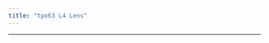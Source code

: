 ```yaml
---
title: "tpo63 L4 Lens"
---
```


<div class="markmap-container">
<div class="markmap">
<script type="text/template">

# Biology Lecture: The Lens of the Eye <br> 生物学讲座：眼睛的晶状体

## Unique Characteristics of the Lens <br> 晶状体的独特特征
- Only transparent cellular tissue in the human body <br> 人体唯一透明的细胞组织
- No direct blood supply <br> 没有直接的血液供应
- Biological crystal: regular arrangement of cells <br> 生物晶体：细胞的规律排列

## Lens Fibers <br> 晶状体纤维
- Rigid elongated cells <br> 坚硬的细长细胞
- Aligned regularly, contributing to transparency <br> 规律排列，有助于透明度
- Lack organelles, making them clear <br> 缺乏细胞器，使它们更清晰

## Downside of Lens Clarity <br> 晶状体清晰度的缺点
- Lens fibers can't regenerate or repair themselves <br> 晶状体纤维无法再生或修复自身
- Lens can get cloudy or yellow with age <br> 随着年龄增长，晶状体可能变得浑浊或发黄
- Discoloration affects color perception <br> 变色影响颜色感知

## Claude Monet's Vision and Artwork <br> 克劳德·莫奈的视力和艺术品
- Color perception changed as he aged <br> 随着年龄增长，颜色感知发生变化
- Yellows, reds, and browns began to dominate his work <br> 黄色、红色和棕色开始主导他的作品
- Lenses yellowed and lost transparency <br> 晶状体发黄并丧失透明度


</script>
</div>
</div>

---